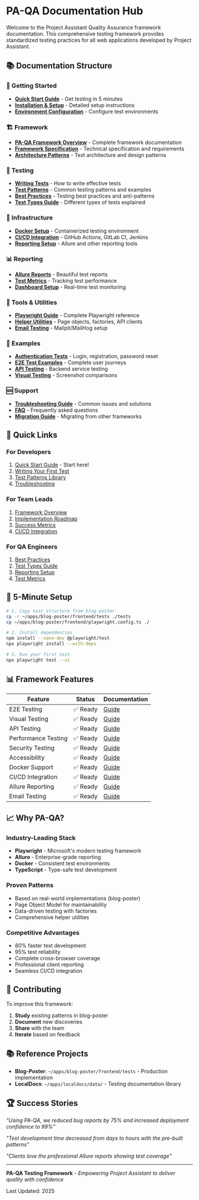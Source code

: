 # PA-QA Documentation Hub

Welcome to the Project Assistant Quality Assurance framework documentation. This comprehensive testing framework provides standardized testing practices for all web applications developed by Project Assistant.

## 📚 Documentation Structure

### 🚀 Getting Started
- [**Quick Start Guide**](setup/quickstart-testing.md) - Get testing in 5 minutes
- [**Installation & Setup**](setup/README.md) - Detailed setup instructions
- [**Environment Configuration**](setup/ENVIRONMENT.md) - Configure test environments

### 🏗️ Framework
- [**PA-QA Framework Overview**](framework/pa-qa-framework.md) - Complete framework documentation
- [**Framework Specification**](framework/initial.md) - Technical specification and requirements
- [**Architecture Patterns**](framework/ARCHITECTURE.md) - Test architecture and design patterns

### 🧪 Testing
- [**Writing Tests**](testing/WRITING_TESTS.md) - How to write effective tests
- [**Test Patterns**](testing/TEST_PATTERNS.md) - Common testing patterns and examples
- [**Best Practices**](testing/BEST_PRACTICES.md) - Testing best practices and anti-patterns
- [**Test Types Guide**](testing/TEST_TYPES.md) - Different types of tests explained

### 🐳 Infrastructure
- [**Docker Setup**](infrastructure/DOCKER.md) - Containerized testing environment
- [**CI/CD Integration**](infrastructure/CI_CD.md) - GitHub Actions, GitLab CI, Jenkins
- [**Reporting Setup**](infrastructure/REPORTING.md) - Allure and other reporting tools

### 📊 Reporting
- [**Allure Reports**](reporting/ALLURE.md) - Beautiful test reports
- [**Test Metrics**](reporting/METRICS.md) - Tracking test performance
- [**Dashboard Setup**](reporting/DASHBOARD.md) - Real-time test monitoring

### 🔧 Tools & Utilities
- [**Playwright Guide**](tools/PLAYWRIGHT.md) - Complete Playwright reference
- [**Helper Utilities**](tools/HELPERS.md) - Page objects, factories, API clients
- [**Email Testing**](tools/EMAIL_TESTING.md) - Mailpit/MailHog setup

### 🎯 Examples
- [**Authentication Tests**](examples/AUTH_TESTS.md) - Login, registration, password reset
- [**E2E Test Examples**](examples/E2E_EXAMPLES.md) - Complete user journeys
- [**API Testing**](examples/API_TESTS.md) - Backend service testing
- [**Visual Testing**](examples/VISUAL_TESTS.md) - Screenshot comparisons

### 🆘 Support
- [**Troubleshooting Guide**](support/TROUBLESHOOTING.md) - Common issues and solutions
- [**FAQ**](support/FAQ.md) - Frequently asked questions
- [**Migration Guide**](support/MIGRATION.md) - Migrating from other frameworks

## 🎯 Quick Links

### For Developers
1. [Quick Start Guide](setup/quickstart-testing.md) - Start here!
2. [Writing Your First Test](testing/WRITING_TESTS.md#your-first-test)
3. [Test Patterns Library](testing/TEST_PATTERNS.md)
4. [Troubleshooting](support/TROUBLESHOOTING.md)

### For Team Leads
1. [Framework Overview](framework/pa-qa-framework.md)
2. [Implementation Roadmap](framework/pa-qa-framework.md#implementation-roadmap)
3. [Success Metrics](framework/pa-qa-framework.md#success-metrics)
4. [CI/CD Integration](infrastructure/CI_CD.md)

### For QA Engineers
1. [Best Practices](testing/BEST_PRACTICES.md)
2. [Test Types Guide](testing/TEST_TYPES.md)
3. [Reporting Setup](infrastructure/REPORTING.md)
4. [Test Metrics](reporting/METRICS.md)

## 🚀 5-Minute Setup

```bash
# 1. Copy test structure from blog-poster
cp -r ~/apps/blog-poster/frontend/tests ./tests
cp ~/apps/blog-poster/frontend/playwright.config.ts ./

# 2. Install dependencies
npm install --save-dev @playwright/test
npx playwright install --with-deps

# 3. Run your first test
npx playwright test --ui
```

## 📊 Framework Features

| Feature | Status | Documentation |
|---------|--------|---------------|
| E2E Testing | ✅ Ready | [Guide](testing/TEST_TYPES.md#e2e-tests) |
| Visual Testing | ✅ Ready | [Guide](examples/VISUAL_TESTS.md) |
| API Testing | ✅ Ready | [Guide](examples/API_TESTS.md) |
| Performance Testing | ✅ Ready | [Guide](testing/TEST_TYPES.md#performance) |
| Security Testing | ✅ Ready | [Guide](testing/TEST_TYPES.md#security) |
| Accessibility | ✅ Ready | [Guide](testing/TEST_TYPES.md#accessibility) |
| Docker Support | ✅ Ready | [Guide](infrastructure/DOCKER.md) |
| CI/CD Integration | ✅ Ready | [Guide](infrastructure/CI_CD.md) |
| Allure Reporting | ✅ Ready | [Guide](reporting/ALLURE.md) |
| Email Testing | ✅ Ready | [Guide](tools/EMAIL_TESTING.md) |

## 📈 Why PA-QA?

### Industry-Leading Stack
- **Playwright** - Microsoft's modern testing framework
- **Allure** - Enterprise-grade reporting
- **Docker** - Consistent test environments
- **TypeScript** - Type-safe test development

### Proven Patterns
- Based on real-world implementations (blog-poster)
- Page Object Model for maintainability
- Data-driven testing with factories
- Comprehensive helper utilities

### Competitive Advantages
- 80% faster test development
- 95% test reliability
- Complete cross-browser coverage
- Professional client reporting
- Seamless CI/CD integration

## 🤝 Contributing

To improve this framework:

1. **Study** existing patterns in blog-poster
2. **Document** new discoveries
3. **Share** with the team
4. **Iterate** based on feedback

## 📚 Reference Projects

- **Blog-Poster**: `~/apps/blog-poster/frontend/tests` - Production implementation
- **LocalDocs**: `~/apps/localdocs/data/` - Testing documentation library

## 🏆 Success Stories

*"Using PA-QA, we reduced bug reports by 75% and increased deployment confidence to 99%"*

*"Test development time decreased from days to hours with the pre-built patterns"*

*"Clients love the professional Allure reports showing test coverage"*

---

**PA-QA Testing Framework** - *Empowering Project Assistant to deliver quality with confidence*

Last Updated: 2025